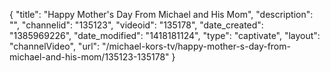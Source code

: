 {
    "title": "Happy Mother's Day From Michael and His Mom",
    "description": "",
    "channelid": "135123",
    "videoid": "135178",
    "date_created": "1385969226",
    "date_modified": "1418181124",
    "type": "captivate",
    "layout": "channelVideo",
    "url": "\/michael-kors-tv\/happy-mother-s-day-from-michael-and-his-mom\/135123-135178"
}
